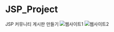 # JSP_Project
JSP 커뮤니티 게시판 만들기
![웹사이트1](https://user-images.githubusercontent.com/32161395/81049955-2dd31d80-8efa-11ea-90da-e72f586886cd.png)
![웹사이트2](https://user-images.githubusercontent.com/32161395/81049976-39bedf80-8efa-11ea-9125-1d30b787e382.png)
